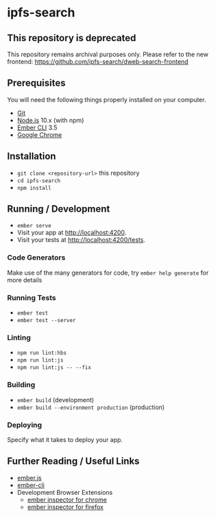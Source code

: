 # ipfs-search
## This repository is deprecated
This repository remains archival purposes only. 
Please refer to the new frontend: https://github.com/ipfs-search/dweb-search-frontend

## Prerequisites

You will need the following things properly installed on your computer.

* [Git](https://git-scm.com/)
* [Node.js](https://nodejs.org/) 10.x (with npm)
* [Ember CLI](https://ember-cli.com/) 3.5
* [Google Chrome](https://google.com/chrome/)

## Installation

* `git clone <repository-url>` this repository
* `cd ipfs-search`
* `npm install`

## Running / Development

* `ember serve`
* Visit your app at [http://localhost:4200](http://localhost:4200).
* Visit your tests at [http://localhost:4200/tests](http://localhost:4200/tests).

### Code Generators

Make use of the many generators for code, try `ember help generate` for more details

### Running Tests

* `ember test`
* `ember test --server`

### Linting

* `npm run lint:hbs`
* `npm run lint:js`
* `npm run lint:js -- --fix`

### Building

* `ember build` (development)
* `ember build --environment production` (production)

### Deploying

Specify what it takes to deploy your app.

## Further Reading / Useful Links

* [ember.js](https://emberjs.com/)
* [ember-cli](https://ember-cli.com/)
* Development Browser Extensions
  * [ember inspector for chrome](https://chrome.google.com/webstore/detail/ember-inspector/bmdblncegkenkacieihfhpjfppoconhi)
  * [ember inspector for firefox](https://addons.mozilla.org/en-US/firefox/addon/ember-inspector/)
